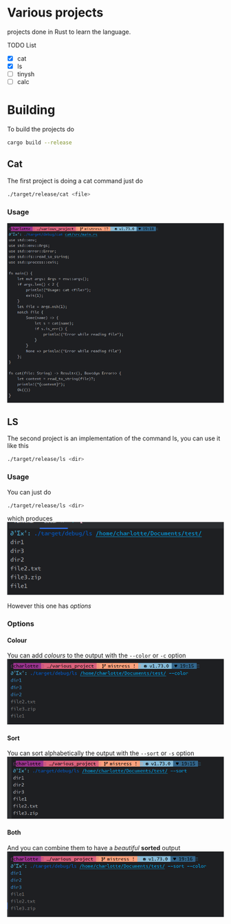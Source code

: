 # Various projects

projects done in Rust to learn the language.

TODO List
- [x] cat
- [x] ls
- [ ] tinysh
- [ ] calc

# Building

To build the projects do

```bash
cargo build --release
```

## Cat

The first project is doing a cat command just do

```bash 
./target/release/cat <file>
```

### Usage

![cat](assets/cat.png)

## LS

The second project is an implementation of the command ls, you can use it like this

```bash 
./target/release/ls <dir>
```

### Usage

You can just do

```bash 
./target/release/ls <dir>
```

which produces
![](assets/ls_vanilla.png)

However this one has _options_

### Options

#### Colour

You can add _colours_ to the output with the `--color` or `-c` option
![](assets/ls_colors.png)

#### Sort

You can sort alphabetically the output with the `--sort` or `-s` option
![](assets/ls_sort.png)

#### Both

And you can combine them to have a _beautiful_ **sorted** output
![](assets/ls_colors_sort.png)
